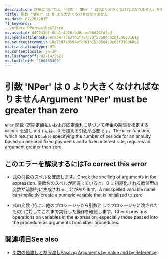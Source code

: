 ```yaml
---
description: 詳細については、「引数 ' NPer ' は0より大きくなければなりません」を参照してください。
title: 引数 'NPer' は 0 より大きくなければなりません
ms.date: 07/20/2015
f1_keywords:
- vbrRate_NPerMustBeGTZero
ms.assetid: d49242df-dbd1-4b26-bd8c-ed56d24fdfcd
ms.openlocfilehash: ece5e775e2f05f757b2af53594c626f5a023161e
ms.sourcegitcommit: 10e719780594efc781b15295e499c66f316068b8
ms.translationtype: MT
ms.contentlocale: ja-JP
ms.lasthandoff: 02/14/2021
ms.locfileid: "100433409"
---
```

# <a name="argument-nper-must-be-greater-than-zero"></a><span data-ttu-id="b787f-103">引数 'NPer' は 0 より大きくなければなりません</span><span class="sxs-lookup"><span data-stu-id="b787f-103">Argument 'NPer' must be greater than zero</span></span>

<span data-ttu-id="b787f-104">`NPer` 関数 (定期定額払いおよび固定金利に基づいて年金の期間を指定する `Double` を返します) には、0 を超える引数が必要です。</span><span class="sxs-lookup"><span data-stu-id="b787f-104">The `NPer` function, which returns a `Double` specifying the number of periods for an annuity based on periodic fixed payments and a fixed interest rate, requires an argument greater than zero.</span></span>  
  
## <a name="to-correct-this-error"></a><span data-ttu-id="b787f-105">このエラーを解決するには</span><span class="sxs-lookup"><span data-stu-id="b787f-105">To correct this error</span></span>  
  
- <span data-ttu-id="b787f-106">式の引数のスペルを確認します。</span><span class="sxs-lookup"><span data-stu-id="b787f-106">Check the spelling of arguments in the expression.</span></span> <span data-ttu-id="b787f-107">変数名のスペルが間違っていると、0 に初期化される数値型の変数が暗黙的に生成されることがあります。</span><span class="sxs-lookup"><span data-stu-id="b787f-107">A misspelled variable name can implicitly create a numeric variable that is initialized to zero.</span></span>  
  
- <span data-ttu-id="b787f-108">式の変数 (特に、他のプロシージャから引数としてプロシージャに渡されたもの) に対してこれまで実行した操作を確認します。</span><span class="sxs-lookup"><span data-stu-id="b787f-108">Check previous operations on variables in the expression, especially those passed into the procedure as arguments from other procedures.</span></span>  
  
## <a name="see-also"></a><span data-ttu-id="b787f-109">関連項目</span><span class="sxs-lookup"><span data-stu-id="b787f-109">See also</span></span>

- [<span data-ttu-id="b787f-110">引数の値渡しと参照渡し</span><span class="sxs-lookup"><span data-stu-id="b787f-110">Passing Arguments by Value and by Reference</span></span>](../programming-guide/language-features/procedures/passing-arguments-by-value-and-by-reference.md)
